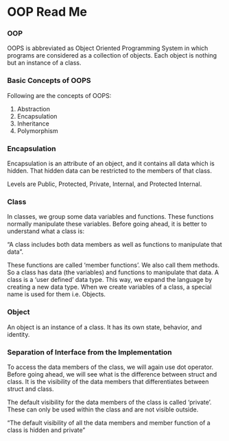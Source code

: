 # OOP Read Me

### OOP

OOPS is abbreviated as Object Oriented Programming System in which programs are considered as a collection of objects. Each object is nothing but an instance of a class.

### Basic Concepts of OOPS

Following are the concepts of OOPS:

1. Abstraction
2. Encapsulation
3. Inheritance
4. Polymorphism

### Encapsulation

Encapsulation is an attribute of an object, and it contains all data which is hidden. That hidden data can be restricted to the members of that class.

Levels are Public, Protected, Private, Internal, and Protected Internal.

### Class

In classes, we group some data variables and functions. These functions normally manipulate these variables. Before going ahead, it is better to understand what a class is: 

“A class includes both data members as well as functions to manipulate that data”.

These functions are called ‘member functions’. We also call them methods. So a class has data (the variables) and functions to manipulate that data. A class is a ‘user defined’ data type. This way, we expand the language by creating a new data type. When we create variables of a class, a special name is used for them i.e. Objects.

### Object

An object is an instance of a class. It has its own state, behavior, and identity.

### Separation of Interface from the Implementation

To access the data members of the class, we will again use dot operator. Before going ahead, we will see what is the difference between struct and class. It is the visibility of the data members that differentiates between struct and class.

The default visibility for the data members of the class is called ‘private’. These can only be used within the class and are not visible outside.

“The default visibility of all the data members and member function of a class is hidden and private”

